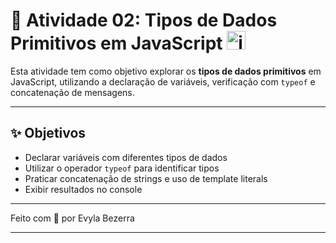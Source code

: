 # 🧠 Atividade 02: Tipos de Dados Primitivos em JavaScript  <img src="https://github.com/user-attachments/assets/98541eb9-0749-441b-ac3f-9f14821b690b" alt="js" width="30"/>

Esta atividade tem como objetivo explorar os **tipos de dados primitivos** em JavaScript, utilizando a declaração de variáveis, verificação com `typeof` e concatenação de mensagens.

---

## ✨ Objetivos

- Declarar variáveis com diferentes tipos de dados
- Utilizar o operador `typeof` para identificar tipos
- Praticar concatenação de strings e uso de template literals
- Exibir resultados no console

---




Feito com 💙 por Evyla Bezerra

---

